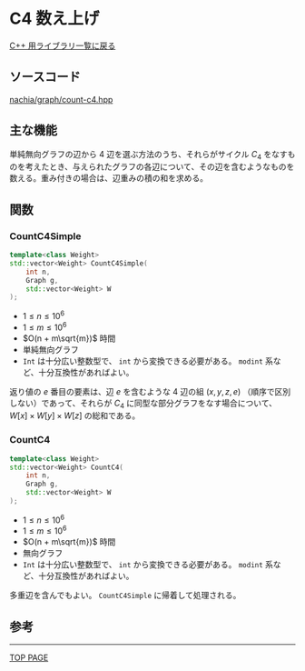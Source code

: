 # C4 数え上げ

[C++ 用ライブラリ一覧に戻る](../index.md)

## ソースコード

[nachia/graph/count-c4.hpp](https://github.com/NachiaVivias/cp-library/blob/main/Cpp/Include/nachia/graph/count-c4.hpp)

## 主な機能

単純無向グラフの辺から $4$ 辺を選ぶ方法のうち、それらがサイクル $C _ 4$ をなすものを考えたとき、与えられたグラフの各辺について、その辺を含むようなものを数える。重み付きの場合は、辺重みの積の和を求める。

## 関数


### CountC4Simple

```c++
template<class Weight>
std::vector<Weight> CountC4Simple(
    int n,
    Graph g,
    std::vector<Weight> W
);
```

- $1 \leq n \leq 10^6$
- $1 \leq m \leq 10^6$
- $O(n + m\sqrt{m})$ 時間
- 単純無向グラフ
- `Int` は十分広い整数型で、 `int` から変換できる必要がある。 `modint` 系など、十分互換性があればよい。

返り値の $e$ 番目の要素は、辺 $e$ を含むような $4$ 辺の組 $(x,y,z,e)$ （順序で区別しない）であって、それらが $C _ 4$ に同型な部分グラフをなす場合について、 $W[x]\times W[y]\times W[z]$ の総和である。

### CountC4

```c++
template<class Weight>
std::vector<Weight> CountC4(
    int n,
    Graph g,
    std::vector<Weight> W
);
```

- $1 \leq n \leq 10^6$
- $1 \leq m \leq 10^6$
- $O(n + m\sqrt{m})$ 時間
- 無向グラフ
- `Int` は十分広い整数型で、 `int` から変換できる必要がある。 `modint` 系など、十分互換性があればよい。

多重辺を含んでもよい。 `CountC4Simple` に帰着して処理される。

## 参考

---

[TOP PAGE](https://nachiavivias.github.io/cp-library/)


<script type="text/x-mathjax-config">MathJax.Hub.Config({tex2jax:{inlineMath:[['\$','\$']],processEscapes:true},CommonHTML: {matchFontHeight:false}});</script>
<script type="text/javascript" async src="https://cdnjs.cloudflare.com/ajax/libs/mathjax/2.7.1/MathJax.js?config=TeX-MML-AM_CHTML"></script>
